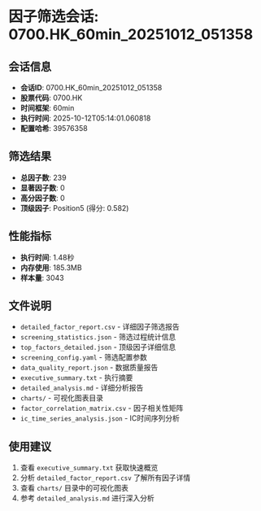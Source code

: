 # 因子筛选会话: 0700.HK_60min_20251012_051358

## 会话信息
- **会话ID**: 0700.HK_60min_20251012_051358
- **股票代码**: 0700.HK
- **时间框架**: 60min
- **执行时间**: 2025-10-12T05:14:01.060818
- **配置哈希**: 39576358

## 筛选结果
- **总因子数**: 239
- **显著因子数**: 0
- **高分因子数**: 0
- **顶级因子**: Position5 (得分: 0.582)

## 性能指标
- **执行时间**: 1.48秒
- **内存使用**: 185.3MB
- **样本量**: 3043

## 文件说明
- `detailed_factor_report.csv` - 详细因子筛选报告
- `screening_statistics.json` - 筛选过程统计信息
- `top_factors_detailed.json` - 顶级因子详细信息
- `screening_config.yaml` - 筛选配置参数
- `data_quality_report.json` - 数据质量报告
- `executive_summary.txt` - 执行摘要
- `detailed_analysis.md` - 详细分析报告
- `charts/` - 可视化图表目录
- `factor_correlation_matrix.csv` - 因子相关性矩阵
- `ic_time_series_analysis.json` - IC时间序列分析

## 使用建议
1. 查看 `executive_summary.txt` 获取快速概览
2. 分析 `detailed_factor_report.csv` 了解所有因子详情
3. 查看 `charts/` 目录中的可视化图表
4. 参考 `detailed_analysis.md` 进行深入分析
